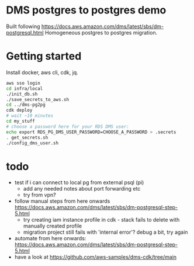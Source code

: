 # DMS postgres to postgres demo

Built following https://docs.aws.amazon.com/dms/latest/sbs/dm-postgresql.html
Homogeneous postgres to postgres migration.

# Getting started
Install docker, aws cli, cdk, jq.

```sh
aws sso login
cd infra/local
./init_db.sh
./save_secrets_to_aws.sh
cd ../dms-pg2pg
cdk deploy
# wait ~10 minutes
cd my_stuff
# choose a password here for your RDS DMS user:
echo export RDS_PG_DMS_USER_PASSWORD=CHOOSE_A_PASSWORD > .secrets
. get_secrets.sh
./config_dms_user.sh
```

# todo
- test if i can connect to local pg from external psql (pi)
    - add any needed notes about port forwarding etc
    - try from vpn?
- follow manual steps from here onwards https://docs.aws.amazon.com/dms/latest/sbs/dm-postgresql-step-5.html
    - try creating iam instance profile in cdk - stack fails to delete with
      manually created profile
    - migration project still fails with 'internal error'? debug a bit, try again
- automate from here onwards: https://docs.aws.amazon.com/dms/latest/sbs/dm-postgresql-step-5.html
- have a look at https://github.com/aws-samples/dms-cdk/tree/main
